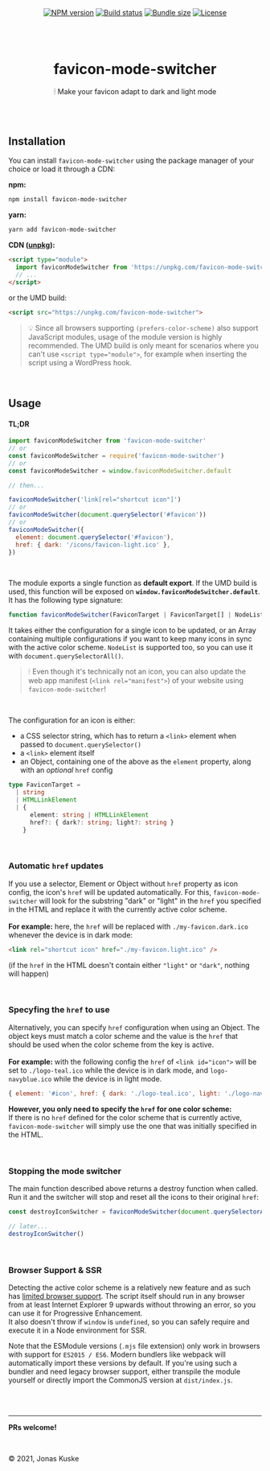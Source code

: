 <p align="center">
  <a href="https://www.npmjs.com/package/favicon-mode-switcher"><img align="center" src="https://img.shields.io/npm/v/favicon-mode-switcher.svg" alt="NPM version"></a>
  <a href="https://travis-ci.org/jonaskuske/favicon-mode-switcher"><img align="center" src="https://travis-ci.org/jonaskuske/favicon-mode-switcher.svg?branch=master" alt="Build status"></a>
  <a href="https://bundlephobia.com/result?p=favicon-mode-switcher@latest"><img align="center" src="https://img.shields.io/bundlephobia/minzip/favicon-mode-switcher/latest.svg" alt="Bundle size"></a>
  <a href="./LICENSE"><img align="center" src="https://img.shields.io/npm/l/favicon-mode-switcher.svg" alt="License"></a>
</p>

&nbsp;  
&nbsp;

<h1 align="center">favicon-mode-switcher</h1>
<p align="center">🕯 Make your favicon adapt to dark and light mode</p>

&nbsp;
&nbsp;  
&nbsp;
&nbsp;

## Installation

You can install `favicon-mode-switcher` using the package manager of your choice or load it through a CDN:

**npm:**

```bash
npm install favicon-mode-switcher
```

**yarn:**

```bash
yarn add favicon-mode-switcher
```

**CDN ([unpkg](https://unpkg.com)):**

```html
<script type="module">
  import faviconModeSwitcher from 'https://unpkg.com/favicon-mode-switcher/dist/index.min.mjs'
  // ...
</script>
```

or the UMD build:

```html
<script src="https://unpkg.com/favicon-mode-switcher">
```

> 💡 Since all browsers supporting `(prefers-color-scheme)` also support JavaScript modules, usage of the module version is highly recommended. The UMD build is only meant for scenarios where you can't use `<script type="module">`, for example when inserting the script using a WordPress hook.

&nbsp;

## Usage

#### TL;DR

```js
import faviconModeSwitcher from 'favicon-mode-switcher'
// or
const faviconModeSwitcher = require('favicon-mode-switcher')
// or
const faviconModeSwitcher = window.faviconModeSwitcher.default

// then...

faviconModeSwitcher('link[rel="shortcut icon"]')
// or
faviconModeSwitcher(document.querySelector('#favicon'))
// or
faviconModeSwitcher({
  element: document.querySelector('#favicon'),
  href: { dark: '/icons/favicon-light.ico' },
})
```

&nbsp;

The module exports a single function as **default export**. If the UMD build is used, this function will be exposed on **`window.faviconModeSwitcher.default`**. It has the following type signature:

```ts
function faviconModeSwitcher(FaviconTarget | FaviconTarget[] | NodeListOf<HTMLLinkElement>): DestroyFunction
```

It takes either the configuration for a single icon to be updated, or an Array containing multiple configurations if you want to keep many icons in sync with the active color scheme. `NodeList` is supported too, so you can use it with `document.querySelectorAll()`.

> 🕯 Even though it's technically not an icon, you can also update the web app manifest (`<link rel="manifest">`) of your website using `favicon-mode-switcher`!

<br>

The configuration for an icon is either:

- a CSS selector string, which has to return a `<link>` element when passed to `document.querySelector()`
- a `<link>` element itself
- an Object, containing one of the above as the `element` property, along with an _optional_ `href` config

```ts
type FaviconTarget =
  | string
  | HTMLLinkElement
  | {
      element: string | HTMLLinkElement
      href?: { dark?: string; light?: string }
    }
```

&nbsp;

### Automatic `href` updates

If you use a selector, Element or Object without `href` property as icon config, the icon's `href` will be updated automatically.
For this, `favicon-mode-switcher` will look for the substring "dark" or "light" in the `href` you specified in the HTML and replace it with the currently active color scheme.
<br><br>
**For example:** here, the `href` will be replaced with `./my-favicon.dark.ico` whenever the device is in dark mode:

```html
<link rel="shortcut icon" href="./my-favicon.light.ico" />
```

(if the `href` in the HTML doesn't contain either `"light"` or `"dark"`, nothing will happen)

&nbsp;

### Specyfing the `href` to use

Alternatively, you can specify `href` configuration when using an Object. The object keys must match a color scheme and the value is the `href` that should be used when the color scheme from the key is active.
<br><br>
**For example:** with the following config the `href` of `<link id="icon">` will be set to `./logo-teal.ico` while the device is in dark mode, and `logo-navyblue.ico` while the device is in light mode.

```js
{ element: '#icon', href: { dark: './logo-teal.ico', light: './logo-navyblue.ico' } }
```

**However, you only need to specify the `href` for one color scheme:**  
If there is no `href` defined for the color scheme that is currently active, `favicon-mode-switcher` will simply use the one that was initially specified in the HTML.

&nbsp;

### Stopping the mode switcher

The main function described above returns a destroy function when called. Run it and the switcher will stop and reset all the icons to their original `href`:

```js
const destroyIconSwitcher = faviconModeSwitcher(document.querySelectorAll('.favicon'))

// later...
destroyIconSwitcher()
```

&nbsp;

### Browser Support & SSR

Detecting the active color scheme is a relatively new feature and as such has [limited browser support](https://caniuse.com/#feat=prefers-color-scheme). The script itself should run in any browser from at least Internet Explorer 9 upwards without throwing an error, so you can use it for Progressive Enhancement.  
It also doesn't throw if `window` is `undefined`, so you can safely require and execute it in a Node environment for SSR.

Note that the ESModule versions (`.mjs` file extension) only work in browsers with support for `ES2015 / ES6`. Modern bundlers like webpack will automatically import these versions by default. If you're using such a bundler and need legacy browser support, either transpile the module yourself or directly import the CommonJS version at `dist/index.js`.

&nbsp;
&nbsp;  
&nbsp;

---

**PRs welcome!**

&nbsp;

© 2021, Jonas Kuske
